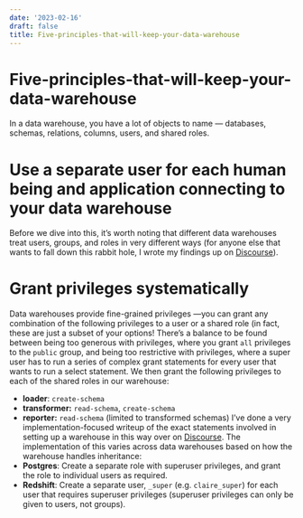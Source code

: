 ```yaml
---
date: '2023-02-16'
draft: false
title: Five-principles-that-will-keep-your-data-warehouse
---
```


# Five-principles-that-will-keep-your-data-warehouse

In a data warehouse, you have a lot of objects to name — databases, schemas, relations, columns, users, and shared roles.
# Use a separate user for each human being and application connecting to your data warehouse
Before we dive into this, it’s worth noting that different data warehouses treat users, groups, and roles in very different ways (for anyone else that wants to fall down this rabbit hole, I wrote my findings up on [Discourse](https://discourse.getdbt.com/t/the-difference-between-users-groups-and-roles-on-each-data-warehouse/429)).
# Grant privileges systematically
Data warehouses provide fine-grained privileges —you can grant any combination of the following privileges to a user or a shared role (in fact, these are just a subset of your options!
There’s a balance to be found between being too generous with privileges, where you grant `all` privileges to the `public` group, and being too restrictive with privileges, where a super user has to run a series of complex grant statements for every user that wants to run a select statement.
We then grant the following privileges to each of the shared roles in our warehouse:
- **loader**: `create-schema`
- **transformer:** `read-schema`, `create-schema`
- **reporter:** `read-schema` (limited to transformed schemas)
I’ve done a very implementation-focused writeup of the exact statements involved in setting up a warehouse in this way over on [Discourse](https://discourse.getdbt.com/t/the-exact-grant-statements-we-use-in-a-dbt-project/430).
The implementation of this varies across data warehouses based on how the warehouse handles inheritance:
- **Postgres**: Create a separate role with superuser privileges, and grant the role to individual users as required.
- **Redshift**: Create a separate user, `_super` (e.g. `claire_super`) for each user that requires superuser privileges (superuser privileges can only be given to users, not groups).
